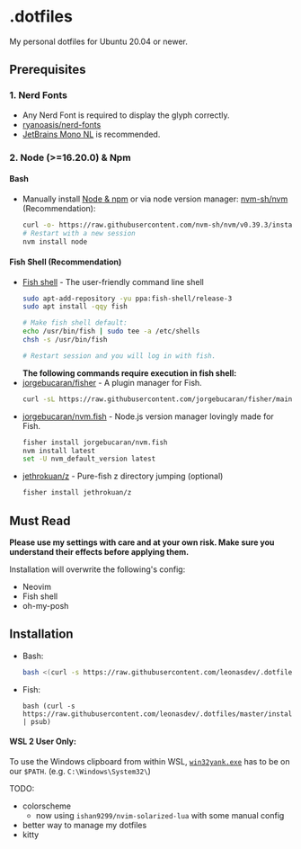 # .dotfiles
My personal dotfiles for Ubuntu 20.04 or newer.

## Prerequisites
### 1. Nerd Fonts
- Any Nerd Font is required to display the glyph correctly.
- [ryanoasis/nerd-fonts](https://github.com/ryanoasis/nerd-fonts)
- [JetBrains Mono NL](https://github.com/ryanoasis/nerd-fonts/tree/master/patched-fonts/JetBrainsMono/NoLigatures) is recommended.

### 2. Node (>=16.20.0) & Npm
#### Bash
- Manually install [Node & npm](https://nodejs.org/) or via node version manager: [nvm-sh/nvm](https://github.com/nvm-sh/nvm) (Recommendation):
  ```bash
  curl -o- https://raw.githubusercontent.com/nvm-sh/nvm/v0.39.3/install.sh | bash
  # Restart with a new session
  nvm install node
  ```

#### Fish Shell (Recommendation)
- [Fish shell](https://github.com/fish-shell/fish-shell) - The user-friendly command line shell
  ```bash
  sudo apt-add-repository -yu ppa:fish-shell/release-3
  sudo apt install -qqy fish
  
  # Make fish shell default:
  echo /usr/bin/fish | sudo tee -a /etc/shells
  chsh -s /usr/bin/fish
  
  # Restart session and you will log in with fish.
  ```
  **The following commands require execution in fish shell:**
- [jorgebucaran/fisher](https://github.com/jorgebucaran/fisher) - A plugin manager for Fish.
  ```bash
  curl -sL https://raw.githubusercontent.com/jorgebucaran/fisher/main/functions/fisher.fish | source && fisher install jorgebucaran/fisher
  ```
- [jorgebucaran/nvm.fish](https://github.com/jorgebucaran/nvm.fish) - Node.js version manager lovingly made for Fish.
  ```bash
  fisher install jorgebucaran/nvm.fish
  nvm install latest
  set -U nvm_default_version latest
  ```
- [jethrokuan/z](https://github.com/jethrokuan/z) - Pure-fish z directory jumping (optional)
  ```bash
  fisher install jethrokuan/z
  ```
  
## Must Read
**Please use my settings with care and at your own risk. Make sure you understand their effects before applying them.**

Installation will overwrite the following's config:
- Neovim
- Fish shell
- oh-my-posh
## Installation
- Bash:
  ```bash
  bash <(curl -s https://raw.githubusercontent.com/leonasdev/.dotfiles/master/install.sh)
  ```
- Fish:
  ```fish
  bash (curl -s https://raw.githubusercontent.com/leonasdev/.dotfiles/master/install.sh | psub)
  ```
  
#### WSL 2 User Only:
To use the Windows clipboard from within WSL, [`win32yank.exe`](https://github.com/equalsraf/win32yank) has to be on our `$PATH`. (e.g. `C:\Windows\System32\`)


TODO:
- colorscheme
  - now using `ishan9299/nvim-solarized-lua` with some manual config
- better way to manage my dotfiles
- kitty
